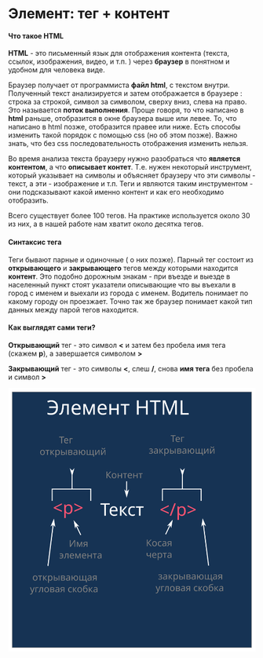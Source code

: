 # Элемент: тег + контент

#### Что такое HTML

**HTML** - это письменный язык для отображения контента (текста, ссылок,
изображения, видео, и т.п. ) через **браузер** в понятном и удобном для человека
виде.

Браузер получает от программиста **файл html**, с текстом внутри. Полученный
текст анализируется и затем отображается в браузере : строка за строкой, символ
за символом, сверху вниз, слева на право. Это называется **поток выполнения**.
Проще говоря, то что написано в **html** раньше, отобразится в окне браузера
выше или левее. То, что написано в html позже, отобразится правее или ниже. Есть
способы изменить такой порядок с помощью css (но об этом позже). Важно знать,
что без css последовательность отображения изменить нельзя.

Во время анализа текста браузеру нужно разобраться что **является контентом**, а
что **описывает контет**. Т.е. нужен некоторый инструмент, который указывает на
символы и объясняет браузеру что эти символы - текст, а эти - изображение и т.п.
Теги и являются таким инструментом - они подсказывают какой именно контент и как
его необходимо отобразить.

Всего существует более 100 тегов. На практике используется около 30 из них, а в
нашей работе нам хватит около десятка тегов.

#### Синтаксис тега

Теги бывают парные и одиночные ( о них позже). Парный тег состоит из
**открывающего** и **закрывающего** тегов между которыми находится **контент**.
Это подобно дорожным знакам - при въезде и выезде в населенный пункт стоят
указатели описывающие что вы въехали в город с именем и выехали из города с
именем. Водитель понимает по какому городу он проезжает. Точно так же браузер
понимает какой тип данных между парой тегов находится.

#### Как выглядят сами теги?

**Открывающий** тег - это символ **<** и затем без пробела имя тега (скажем
**p**), а завершается символом **>**

**Закрывающий** тег - это символы **<**, слеш **/**, снова **имя тега** без
пробела и символ **>**

![синтаксис тега](./code/html-0-1/tag.svg)
